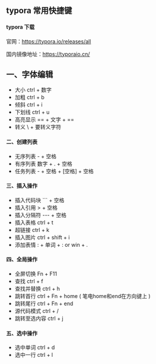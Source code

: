 ## typora 常用快捷键

#### typora 下载

官网：https://typora.io/releases/all

国内镜像地址：https://typoraio.cn/

## 一、字体编辑

- 大小             ctrl + 数字 
- 加粗             ctrl + b
- 倾斜             ctrl + i
- 下划线          ctrl + u  
- 高亮显示       == + 文字 + == 
- 转义                \  + 要转义字符

#### 二、创建列表

- 无序列表         - + 空格
- 有序列表         数字 + . + 空格
- 任务列表         - + 空格 + [空格] + 空格  

#### 三、插入操作

- 插入代码块       ``` + 空格
- 插入引用           > + 空格
- 插入分隔符       --- + 空格
- 插入表格           ctrl + t
- 超链接           ctrl + k
- 插入图片           ctrl + shift + i
- 添加表情           : + 单词 + :    or    win + .     

#### 四、全局操作

- 全屏切换          Fn + F11                  <!--笔电-->
- 查找                   ctrl + f
- 查找并替换      ctrl + h
- 跳转首行           ctrl + Fn + home ( 笔电home和end在方向键上 )
- 跳转尾行            ctrl + Fn + end
- 源代码模式        ctrl + /
- 跳转至选内容    ctrl + j

#### 五、选中操作

- 选中单词         ctrl + d
- 选中一行         ctrl + l



















